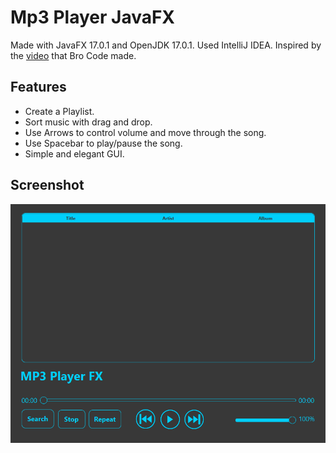 # Mp3 Player JavaFX

Made with JavaFX 17.0.1 and OpenJDK 17.0.1.
Used IntelliJ IDEA.
Inspired by the [video](https://www.youtube.com/watch?v=-D2OIekCKes) that Bro Code made.

## Features
- Create a Playlist.
- Sort music with drag and drop.
- Use Arrows to control volume and move through the song.
- Use Spacebar to play/pause the song.
- Simple and elegant GUI.

## Screenshot
![Screenshot](./screenshot.PNG)
